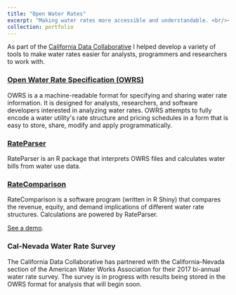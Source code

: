 ```yaml
---
title: "Open Water Rates"
excerpt: "Making water rates more accessible and understandable. <br/><img src='/images/ratecomparison.png'><br/>"
collection: portfolio
---
```


As part of the [California Data Collaborative](http://californiadatacollaborative.org/) I helped develop a variety of tools to make water rates easier for analysts, programmers and researchers to work with.


### [Open Water Rate Specification (OWRS)](https://github.com/California-Data-Collaborative/Open-Water-Rate-Specification)

OWRS is a a machine-readable format for specifying and sharing water rate information. It is designed for analysts, researchers, and software developers interested in analyzing water rates. OWRS attempts to fully encode a water utility's rate structure and pricing schedules in a form that is easy to store, share, modify and apply programmatically.

### [RateParser](https://github.com/California-Data-Collaborative/RateParser)

RateParser is an R package that interprets OWRS files and calculates water bills from water use data.

### [RateComparison](https://github.com/California-Data-Collaborative/RateComparison)

RateComparison is a software program (written in R Shiny) that compares the revenue, equity, and demand implications of different water rate structures. Calculations are powered by RateParser.

[See a demo](https://demo.californiadatacollaborative.com/smc/rate-tool/).

### Cal-Nevada Water Rate Survey

The California Data Collaborative has partnered with the California-Nevada section of the American Water Works Association for their 2017 bi-annual water rate survey. The survey is in progress with results being stored in the OWRS format for analysis that will begin soon.
